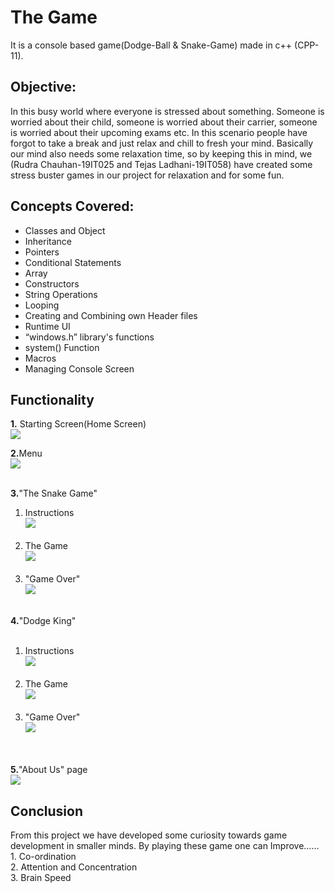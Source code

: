 <h1>The Game</h1>
It is a console based game(Dodge-Ball & Snake-Game) made in c++ (CPP-11).

<h2>Objective:</h2>

In this busy world where everyone is stressed about something. Someone is worried about their child, someone is worried about their carrier, someone is worried about their upcoming exams etc. In this scenario people have forgot to take a break and just relax and chill to fresh your mind. Basically our mind also needs some relaxation time, so by keeping this in mind, we (Rudra Chauhan-19IT025 and Tejas Ladhani-19IT058) have created some stress buster games in our project for relaxation and for some fun.

<h2>Concepts Covered:</h2>
                <ul>
                    <li> Classes and Object</li>
                    <li> Inheritance</li>
                    <li> Pointers</li>
                    <li> Conditional Statements</li>
                    <li> Array</li>
                    <li> Constructors</li>
                    <li> String Operations</li>
                    <li> Looping</li>
                    <li> Creating and Combining own Header files</li>
                    <li> Runtime UI</li>
                    <li> “windows.h” library's functions</li>
                    <li> system() Function</li>
                    <li> Macros</li>
                    <li> Managing Console Screen</li>
              </ul>
<h2>Functionality</h2>
<b>1.</b> Starting Screen(Home Screen)</br>
<img src="https://github.com/Tejas-Ladhani/ObjectObstacle-Snake_Game_CPlusPlus/blob/master/Annotation%202020-10-12%20220511.png" />

<b>2.</b>Menu</br>
<img src="https://github.com/Tejas-Ladhani/ObjectObstacle-Snake_Game_CPlusPlus/blob/master/P2.png" />
</br>
</br>

<b>3.</b>"The Snake Game"
</br>
  <ol>
  <li>Instructions</br>
  <img src="https://github.com/Tejas-Ladhani/ObjectObstacle-Snake_Game_CPlusPlus/blob/master/P3.png" />
  </li>
</br>
  <li> The Game</br>
  <img src="https://github.com/Tejas-Ladhani/ObjectObstacle-Snake_Game_CPlusPlus/blob/master/P3(2).png" />
  </li>
  </br>
    <li>"Game Over"</br>
  <img src="https://github.com/Tejas-Ladhani/ObjectObstacle-Snake_Game_CPlusPlus/blob/master/P3(3).png" />
  </li>
</br>
</ol>


<b>4.</b>"Dodge King"</br>
</br>
<ol>
  <li>Instructions</br>
  <img src="https://github.com/Tejas-Ladhani/ObjectObstacle-Snake_Game_CPlusPlus/blob/master/P4.png" />
  </li>
</br>
  <li> The Game</br>
  <img src="https://github.com/Tejas-Ladhani/ObjectObstacle-Snake_Game_CPlusPlus/blob/master/P4(2).png" />
  </li>
  </br>
    <li>"Game Over"</br>
  <img src="https://github.com/Tejas-Ladhani/ObjectObstacle-Snake_Game_CPlusPlus/blob/master/P4(3).png" />
  </li>
</br>
</ol>

<br>
<b>5.</b>"About Us" page</br>
<img src="https://github.com/Tejas-Ladhani/ObjectObstacle-Snake_Game_CPlusPlus/blob/master/ABOUT_US.png" />
<br>

<h2>Conclusion</h2>
From this project we have developed some curiosity towards game development in smaller minds. By playing these game one can Improve……<br>
1. Co-ordination<br>
2. Attention and Concentration<br>
3. Brain Speed<br>

</br>
             
